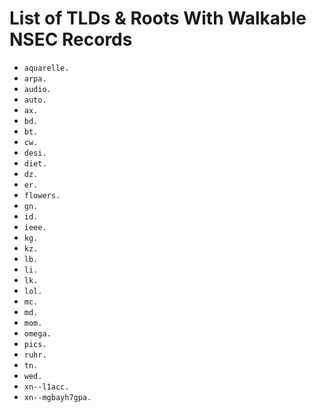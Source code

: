 # List of TLDs & Roots With Walkable NSEC Records

* `aquarelle.`
* `arpa.`
* `audio.`
* `auto.`
* `ax.`
* `bd.`
* `bt.`
* `cw.`
* `desi.`
* `diet.`
* `dz.`
* `er.`
* `flowers.`
* `gn.`
* `id.`
* `ieee.`
* `kg.`
* `kz.`
* `lb.`
* `li.`
* `lk.`
* `lol.`
* `mc.`
* `md.`
* `mom.`
* `omega.`
* `pics.`
* `ruhr.`
* `tn.`
* `wed.`
* `xn--l1acc.`
* `xn--mgbayh7gpa.`
